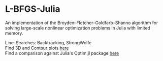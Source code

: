 # L-BFGS-Julia
An implementation of the Broyden–Fletcher–Goldfarb–Shanno algorithm for solving large-scale nonlinear optimization problems in Julia with limited memory. 

Line-Searches: Backtracking, StrongWolfe  
Find 3D and Contour plots [here](https://simonbatzner.github.io/L-BFGS-Julia/)   
Find a comparison against Julia's Optim.jl package [here](https://github.com/simonbatzner/L-BFGS-Julia/blob/master/L-BFGS_Project_Comp.ipynb)   
